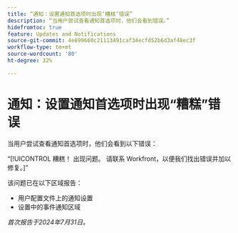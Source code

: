 ```yaml
---
title: “通知：设置通知首选项时出现‘糟糕’错误”
description: “当用户尝试查看通知首选项时，他们会看到错误。”
hidefromtoc: true
feature: Updates and Notifications
source-git-commit: 4e899660c21113491caf34ecfd52b6d3af48ec3f
workflow-type: tm+mt
source-wordcount: '80'
ht-degree: 32%

---
```



# 通知：设置通知首选项时出现“糟糕”错误

当用户尝试查看通知首选项时，他们会看到以下错误：

“[!UICONTROL 糟糕！ 出现问题。 请联系 Workfront，以便我们找出错误并加以修复。]”

该问题已在以下区域报告：

* 用户配置文件上的通知设置
* 设置中的事件通知区域

_首次报告于2024年7月31日。_
